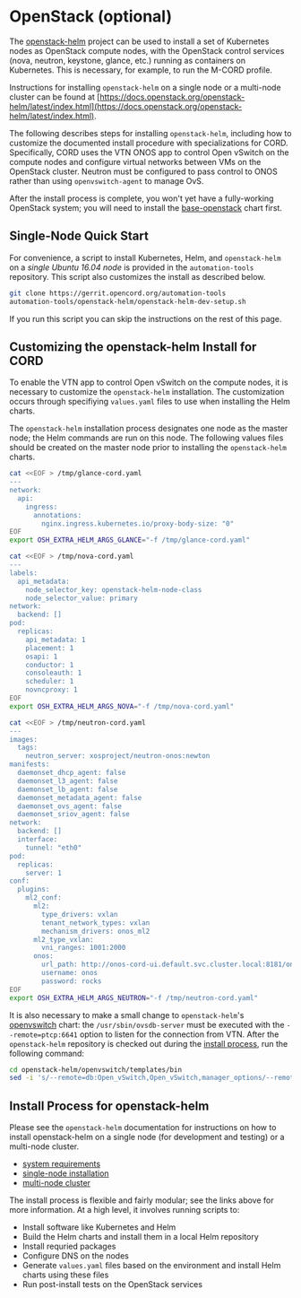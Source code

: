 # OpenStack (optional)

The [openstack-helm](https://github.com/openstack/openstack-helm)
project can be used to install a set of Kubernetes nodes as OpenStack
compute nodes, with the OpenStack control services (nova, neutron,
keystone, glance, etc.) running as containers on Kubernetes. This is
necessary, for example, to run the M-CORD profile.

Instructions for installing `openstack-helm` on a single node or a
multi-node cluster can be found at
[https://docs.openstack.org/openstack-helm/latest/index.html](https://docs.openstack.org/openstack-helm/latest/index.html).

The following describes steps for installing `openstack-helm`, including how to
customize the documented install procedure with specializations for CORD.
Specifically, CORD uses the VTN ONOS app to control Open vSwitch on
the compute nodes and configure virtual networks between VMs on the
OpenStack cluster. Neutron must be configured to pass control to ONOS
rather than using `openvswitch-agent` to manage OvS.

After the install process is complete, you won't yet have a
fully-working OpenStack system; you will need to install the
[base-openstack](../charts/base-openstack.md) chart first.

## Single-Node Quick Start

For convenience, a script to install Kubernetes, Helm, and `openstack-helm`
on a _single Ubuntu 16.04 node_ is provided in the `automation-tools`
repository.  This script also customizes the install as described
below.

```bash
git clone https://gerrit.opencord.org/automation-tools
automation-tools/openstack-helm/openstack-helm-dev-setup.sh
```

If you run this script you can skip the instructions on the rest of
this page.

## Customizing the openstack-helm Install for CORD

To enable the VTN app to control Open vSwitch on the compute
nodes, it is necessary to customize the `openstack-helm` installation.
The customization occurs through specifiying `values.yaml` files to use
when installing the Helm charts.

The `openstack-helm` installation process designates one node as the
master node; the Helm commands are run on this node.  The following
values files should be created on the master node prior to installing
the `openstack-helm` charts.

```bash
cat <<EOF > /tmp/glance-cord.yaml
---
network:
  api:
    ingress:
      annotations:
        nginx.ingress.kubernetes.io/proxy-body-size: "0"
EOF
export OSH_EXTRA_HELM_ARGS_GLANCE="-f /tmp/glance-cord.yaml"
```

```bash
cat <<EOF > /tmp/nova-cord.yaml
---
labels:
  api_metadata:
    node_selector_key: openstack-helm-node-class
    node_selector_value: primary
network:
  backend: []
pod:
  replicas:
    api_metadata: 1
    placement: 1
    osapi: 1
    conductor: 1
    consoleauth: 1
    scheduler: 1
    novncproxy: 1
EOF
export OSH_EXTRA_HELM_ARGS_NOVA="-f /tmp/nova-cord.yaml"
```

```bash
cat <<EOF > /tmp/neutron-cord.yaml
---
images:
  tags:
    neutron_server: xosproject/neutron-onos:newton
manifests:
  daemonset_dhcp_agent: false
  daemonset_l3_agent: false
  daemonset_lb_agent: false
  daemonset_metadata_agent: false
  daemonset_ovs_agent: false
  daemonset_sriov_agent: false
network:
  backend: []
  interface:
    tunnel: "eth0"
pod:
  replicas:
    server: 1
conf:
  plugins:
    ml2_conf:
      ml2:
        type_drivers: vxlan
        tenant_network_types: vxlan
        mechanism_drivers: onos_ml2
      ml2_type_vxlan:
        vni_ranges: 1001:2000
      onos:
        url_path: http://onos-cord-ui.default.svc.cluster.local:8181/onos/cordvtn
        username: onos
        password: rocks
EOF
export OSH_EXTRA_HELM_ARGS_NEUTRON="-f /tmp/neutron-cord.yaml"
```

It is also necessary to make a small change to `openstack-helm`'s
[openvswitch](https://github.com/openstack/openstack-helm/tree/master/openvswitch) chart: the `/usr/sbin/ovsdb-server` must be executed with
the `--remote=ptcp:6641` option to listen for the connection from VTN.
After the `openstack-helm` repository is checked out during the
[install process](#install-process-for-openstack-helm),
run the following command:

```bash
cd openstack-helm/openvswitch/templates/bin
sed -i 's/--remote=db:Open_vSwitch,Open_vSwitch,manager_options/--remote=db:Open_vSwitch,Open_vSwitch,manager_options --remote=ptcp:6641/' _openvswitch-db-server.sh.tpl
```

## Install Process for openstack-helm

Please see the `openstack-helm` documentation for instructions on how to
install openstack-helm on a single node (for development and testing) or
a multi-node cluster.

* [system requirements](https://docs.openstack.org/openstack-helm/latest/install/developer/requirements-and-host-config.html)
* [single-node installation](https://docs.openstack.org/openstack-helm/latest/install/developer/index.html)
* [multi-node cluster](https://docs.openstack.org/openstack-helm/latest/install/multinode.html)

The install process is flexible and fairly modular; see the links
above for more information.  At a high level, it involves running
scripts to:

* Install software like Kubernetes and Helm
* Build the Helm charts and install them in a local Helm repository
* Install requried packages
* Configure DNS on the nodes
* Generate `values.yaml` files based on the environment and install Helm charts using these files
* Run post-install tests on the OpenStack services
